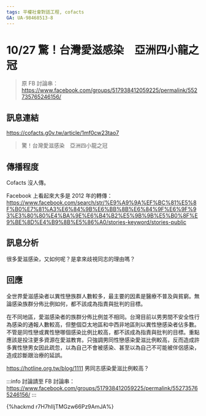 ```yaml
---
tags: 平權社會對話工程, cofacts
GA: UA-98468513-8
---
```


# 10/27 驚！台灣愛滋感染　亞洲四小龍之冠

> 原 FB 討論串：https://www.facebook.com/groups/517938412059225/permalink/552735765246156/

## 訊息連結

https://cofacts.g0v.tw/article/1mf0cw23tao7

> 驚！台灣愛滋感染　亞洲四小龍之冠


## 傳播程度

Cofacts 沒人傳。

Facebook 上看起來大多是 2012 年的轉傳：
https://www.facebook.com/search/str/%E9%A9%9A%EF%BC%81%E5%8F%B0%E7%81%A3%E6%84%9B%E6%BB%8B%E6%84%9F%E6%9F%93%E3%80%80%E4%BA%9E%E6%B4%B2%E5%9B%9B%E5%B0%8F%E9%BE%8D%E4%B9%8B%E5%86%A0/stories-keyword/stories-public

## 訊息分析

很多愛滋感染，又如何呢？是拿來歧視同志的理由嗎？

## 回應

全世界愛滋感染者以異性戀族群人數較多，最主要的因素是醫療不普及與貧窮。無論感染族群分佈比例如何，都不該成為指責與批判的目標。

在不同地區，愛滋感染者的族群分佈比例並不相同。台灣目前以男男間不安全性行為感染的通報人數較高，但整個亞太地區和中西非地區則以異性戀感染者佔多數。不管是同性戀或異性戀哪個感染比例比較高，都不該成為指責與批判的目標。重點應該是投注更多資源在愛滋教育。只強調男同性戀感染愛滋比例較高，反而造成許多異性戀男女因此疏忽，以為自己不會被感染、甚至以為自己不可能被伴侶感染，造成診斷跟治療的延誤。

https://hotline.org.tw/blog/1111
男同志感染愛滋比例較高？

:::info
討論請至 FB 討論串：https://www.facebook.com/groups/517938412059225/permalink/552735765246156/
:::

{%hackmd r7H7hIIjTMGzw66Pz9AmJA%}
